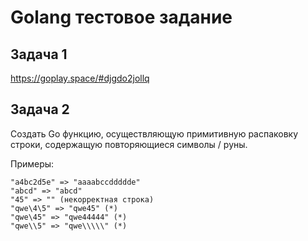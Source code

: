 # Golang тестовое задание
## Задача 1
https://goplay.space/#djgdo2jollq

## Задача 2

Создать Go функцию, осуществляющую примитивную распаковку строки, содержащую повторяющиеся символы / руны.


Примеры:

```
"a4bc2d5e" => "aaaabccddddde"
"abcd" => "abcd"
"45" => "" (некорректная строка)
"qwe\4\5" => "qwe45" (*)
"qwe\45" => "qwe44444" (*)
"qwe\\5" => "qwe\\\\\" (*)
```
